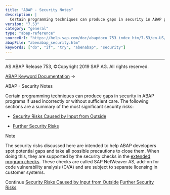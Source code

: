 ```yaml
---
title: "ABAP - Security Notes"
description: |
  Certain programming techniques can produce gaps in security in ABAP programs if used incorrectly or without sufficient care. The following sections are a summary of the most significant security risks: -   Security Risks Caused by Input from Outside(https://help.sap.com/doc/abapdocu_753_index_htm/
version: "7.53"
category: "general"
type: "abap-reference"
sourceUrl: "https://help.sap.com/doc/abapdocu_753_index_htm/7.53/en-US/abenabap_security.htm"
abapFile: "abenabap_security.htm"
keywords: ["do", "if", "try", "abenabap", "security"]
---
```


* * *

AS ABAP Release 753, ©Copyright 2019 SAP AG. All rights reserved.

[ABAP Keyword Documentation](https://help.sap.com/doc/abapdocu_753_index_htm/7.53/en-US/abenabap.htm) → 

ABAP - Security Notes

Certain programming techniques can produce gaps in security in ABAP programs if used incorrectly or without sufficient care. The following sections are a summary of the most significant security risks:

-   [Security Risks Caused by Input from Outside](https://help.sap.com/doc/abapdocu_753_index_htm/7.53/en-US/abendynamic_programming_scrty.htm)

-   [Further Security Risks](https://help.sap.com/doc/abapdocu_753_index_htm/7.53/en-US/abenother_programming_scrty.htm)

Note

The security risks discussed here are intended to help ABAP developers spot potential gaps and take all possible precautions to close them. When doing this, they are supported by the security checks in the [extended program checks](https://help.sap.com/doc/abapdocu_753_index_htm/7.53/en-US/abenextended_program_check_glosry.htm "Glossary Entry"). These checks are called SAP NetWeaver AS, add-on for code vulnerability analysis (CVA) and are subject to separate licensing in customer systems.

Continue
[Security Risks Caused by Input from Outside](https://help.sap.com/doc/abapdocu_753_index_htm/7.53/en-US/abendynamic_programming_scrty.htm)
[Further Security Risks](https://help.sap.com/doc/abapdocu_753_index_htm/7.53/en-US/abenother_programming_scrty.htm)